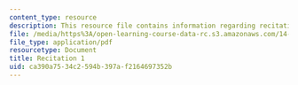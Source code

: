 ```yaml
---
content_type: resource
description: This resource file contains information regarding recitation 1.
file: /media/https%3A/open-learning-course-data-rc.s3.amazonaws.com/14-384-time-series-analysis-fall-2013/ca390a7534c2594b397af2164697352b_MIT14_384F13_rec1.pdf
file_type: application/pdf
resourcetype: Document
title: Recitation 1
uid: ca390a75-34c2-594b-397a-f2164697352b
---
```

